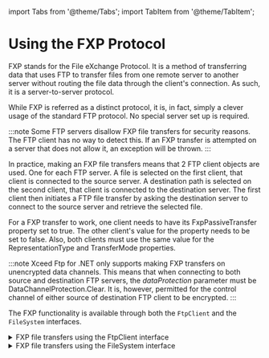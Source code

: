 import Tabs from '@theme/Tabs';
import TabItem from '@theme/TabItem';

# Using the FXP Protocol

FXP stands for the File eXchange Protocol. It is a method of transferring data that uses FTP to transfer files from one remote server to another server without routing the file data through the client's connection. As such, it is a server-to-server protocol.

While FXP is referred as a distinct protocol, it is, in fact, simply a clever usage of the standard FTP protocol. No special server set up is required.

:::note
Some FTP servers disallow FXP file transfers for security reasons. The FTP client has no way to detect this. If an FXP transfer is attempted on a server that does not allow it, an exception will be thrown.
:::

In practice, making an FXP file transfers means that 2 FTP client objects are used. One for each FTP server. A file is selected on the first client, that client is connected to the source server. A destination path is selected on the second client, that client is connected to the destination server. The first client then initiates a FTP file transfer by asking the destination server to connect to the source server and retrieve the selected file.

For a FXP transfer to work, one client needs to have its FxpPassiveTransfer property set to true. The other client's value for the property needs to be set to false. Also, both clients must use the same value for the RepresentationType and TransferMode properties.

:::note
Xceed Ftp for .NET only supports making FXP transfers on unencrypted data channels. This means that when connecting to both source and destination FTP servers, the *dataProtection* parameter must be DataChannelProtection.Clear. It is, however, permitted for the control channel of either source of destination FTP client to be encrypted.
:::

The FXP functionality is available through both the `FtpClient` and the `FileSystem` interfaces.

<details>
  <summary>FXP file transfers using the FtpClient interface</summary>

  FXP transfers are initiated with the static method FtpClient.FxpCopy(). Before the method is called, the context must be properly set up.

  **Step by step instructions**

  1. Because FtpClient.FxpCopy() is static, two independent FtpClient objects are needed. One client for the source file on the source server, another client for the destination file on the destination server.

  <Tabs>
    <TabItem value="csharp" label="C#" default>
      ```csharp
          // Create a FTP client to control our source server
          FtpClient sourceClient = new FtpClient();

          // Create a FTP client to control our destination server
          FtpClient destinationClient = new FtpClient();
      ```
    </TabItem>
    <TabItem value="vb.net" label="Visual Basic .NET">
      ```vb.NET      
          ' Create a FTP client to control our source server
          Dim sourceClient As New FtpClient()

          ' Create a FTP client to control our destination server
          Dim destinationClient As New FtpClient()
      ```
    </TabItem>
  </Tabs>

  2. Connect to each server using the needed credentials for each server.
  <Tabs>
    <TabItem value="csharp" label="C#" default>
      ```csharp
          // Connect to the source server
          sourceClient.Connect( "localhost", 21 );
          sourceClient.Login( "normal", "normal" );

          // Connect to the destination server
          destinationClient.Connect( "localhost", 23 );
          destinationClient.Login( "normal", "normal" );
      ```
    </TabItem>
    <TabItem value="vb.net" label="Visual Basic .NET">
      ```vb.NET      
          ' Connect to the source server
          sourceClient.Connect("localhost", 21)
          sourceClient.Login("normal", "normal")

          ' Connect to the destination server
          destinationClient.Connect("localhost", 23)
          destinationClient.Login("normal", "normal")
      ```
    </TabItem>
  </Tabs>

  3. Make sure the properties on each FtpClient are valid for FXP transfers.
  <Tabs>
    <TabItem value="csharp" label="C#" default>
      ```csharp
          /* For a FXP transfer, only one client can be setup for passive transfer.
            The FxpServer enumeration allows to select either the source or destination client
            as the one that will be setup as passive.
            
            A FxpServer value is supplied to FtpClient.FxpCopy() */
          FxpServer passiveServer = FxpServer.Source;

          /* For a FXP transfer, both clients must use the same representation type.
          The default values suit us fine here. */
          //sourceClient.RepresentationType = RepresentationType.Binary;
          //destinationClient.RepresentationType = RepresentationType.Binary;

          /* For a FXP transfer, both clients must use the same transfer mode.
          The default values suit us fine here. */
          //sourceClient.TransferMode = TransferMode.Stream;
          //destinationClient.TransferMode = TransferMode.Stream;
      ```
    </TabItem>
    <TabItem value="vb.net" label="Visual Basic .NET">
      ```vb.NET      
          '         For a FXP transfer, only one client can be setup for passive transfer.
          '           The FxpServer enumeration allows to select either the source or destination client
          '           as the one that will be setup as passive.
          '          
          '           A FxpServer value is supplied to FtpClient.FxpCopy() 
                  Dim passiveServer As FxpServer = FxpServer.Source

          '         For a FXP transfer, both clients must use the same representation type.
          '         The default values suit us fine here. 
                  'sourceClient.RepresentationType = RepresentationType.Binary;
                  'destinationClient.RepresentationType = RepresentationType.Binary;

          '         For a FXP transfer, both clients must use the same transfer mode.
          '         The default values suit us fine here. 
                  'sourceClient.TransferMode = TransferMode.Stream;
                  'destinationClient.TransferMode = TransferMode.Stream;
      ```
    </TabItem>
  </Tabs>

  4. Select source and destination files and call FtpClient.FxpCopy().
  <Tabs>
    <TabItem value="csharp" label="C#" default>
      ```csharp
          // Change the current folder on the source server to get to the file we want
          sourceClient.ChangeCurrentFolder( "normal1" );

          // Copy a file from the source server's current folder to the destination server giving the file a specific name
          FtpClient.FxpCopy( sourceClient, "tvDebug.log", destinationClient, "FxpCopy.xml", passiveServer );
      ```
    </TabItem>
    <TabItem value="vb.net" label="Visual Basic .NET">
      ```vb.NET      
          ' Change the current folder on the source server to get to the file we want
          sourceClient.ChangeCurrentFolder("normal1")

          ' Copy a file from the source server's current folder to the destination server giving the file a specific name
          FtpClient.FxpCopy(sourceClient, "tvDebug.log", destinationClient, "FxpCopy.xml", passiveServer)
      ```
    </TabItem>
  </Tabs>

**Putting it all together**

<Tabs>
    <TabItem value="csharp" label="C#" default>
      ```csharp
          // Create a FTP client to control our source server
          FtpClient sourceClient = new FtpClient();

          // Create a FTP client to control our destination server
          FtpClient destinationClient = new FtpClient();

          try
          {
            // Connect to the source server
            sourceClient.Connect( "localhost", 21 );

            /* FXP transfers cannot be performed over encrypted data channels. While it is ok
            to encrypt the control channel, the data channel must remain clear. The DataChannelProtection.Clear
            value ensures that. */
            //sourceClient.Authenticate( AuthenticationMethod.Tls, VerificationFlags.None, null, DataChannelProtection.Clear );
            
            // Login to the source server
            sourceClient.Login( "normal", "normal" );

            // Connect to the destination server
            destinationClient.CertificateReceived += delegate( object sender, CertificateReceivedEventArgs e )
            {
              e.Action = VerificationAction.Accept;
            };

            destinationClient.Connect( "localhost", 10021 );

            /* FXP transfers cannot be performed over encrypted data channels. While it is ok
            to encrypt the control channel, the data channel must remain clear. The DataChannelProtection.Clear
            value ensures that. */
            //destinationClient.Authenticate( AuthenticationMethod.Ssl, VerificationFlags.None, null, DataChannelProtection.Clear );
            
            // Login to the destination server
            destinationClient.Login( "normal", "normal" );

            /* For a FXP transfer, only one client can be setup for passive transfer.
              The FxpServer enumeration allows to select either the source or destination client
              as the one that will be setup as passive.
              
              A FxpServer value is supplied to FtpClient.FxpCopy() */
            FxpServer passiveServer = FxpServer.Source;

            // Change the current folder on the source server to get to the file we want
            sourceClient.ChangeCurrentFolder( "normal1" );

            // Copy a file from the source server's current folder to the destination server giving the file a specific name
            FtpClient.FxpCopy( sourceClient, "tvDebug.log", destinationClient, "FxpCopy.xml", passiveServer );

            // Copy a file from a specific path on the source server to the destination server using the same name
            FtpClient.FxpCopy( sourceClient, "/SftpFolder5/Folder2/ntprint.inf", destinationClient, "ntprint.inf", passiveServer );

            // Copy a file from a specific path on the source server to a specific folder relative to the current folder on the destination server
            FtpClient.FxpCopy( sourceClient, "/SftpFolder5/Folder2/ntprint.inf", destinationClient, "Folder2/ntprint.inf", passiveServer );
          }
          finally
          {
            if( sourceClient.Connected )
              sourceClient.Disconnect();

            if( destinationClient.Connected )
              destinationClient.Disconnect();
          }
      ```
    </TabItem>
    <TabItem value="vb.net" label="Visual Basic .NET">
      ```vb.NET      
          ' Create a FTP client to control our source server
          Dim sourceClient As New FtpClient()

          ' Create a FTP client to control our destination server
          Dim destinationClient As New FtpClient()

          Try
            ' Connect to the source server
            sourceClient.Connect("localhost", 21)

    '         FXP transfers cannot be performed over encrypted data channels. While it is ok
    '         to encrypt the control channel, the data channel must remain clear. The DataChannelProtection.Clear
    '         value ensures that. 
            'sourceClient.Authenticate( AuthenticationMethod.Tls, VerificationFlags.None, null, DataChannelProtection.Clear );

            ' Login to the source server
            sourceClient.Login("normal", "normal")

            ' Connect to the destination server
            AddHandler destinationClient.CertificateReceived, AddressOf AnonymousMethod1

            destinationClient.Connect("localhost", 10021)

    '         FXP transfers cannot be performed over encrypted data channels. While it is ok
    '         to encrypt the control channel, the data channel must remain clear. The DataChannelProtection.Clear
    '         value ensures that. 
            'destinationClient.Authenticate( AuthenticationMethod.Ssl, VerificationFlags.None, null, DataChannelProtection.Clear );

            ' Login to the destination server
            destinationClient.Login("normal", "normal")

    '         For a FXP transfer, only one client can be setup for passive transfer.
    '           The FxpServer enumeration allows to select either the source or destination client
    '           as the one that will be setup as passive.
    '          
    '           A FxpServer value is supplied to FtpClient.FxpCopy() 
            Dim passiveServer As FxpServer = FxpServer.Source

            ' Change the current folder on the source server to get to the file we want
            sourceClient.ChangeCurrentFolder("normal1")

            ' Copy a file from the source server's current folder to the destination server giving the file a specific name
            FtpClient.FxpCopy(sourceClient, "tvDebug.log", destinationClient, "FxpCopy.xml", passiveServer)

            ' Copy a file from a specific path on the source server to the destination server using the same name
            FtpClient.FxpCopy(sourceClient, "/SftpFolder5/Folder2/ntprint.inf", destinationClient, "ntprint.inf", passiveServer)

            ' Copy a file from a specific path on the source server to a specific folder relative to the current folder on the destination server
            FtpClient.FxpCopy(sourceClient, "/SftpFolder5/Folder2/ntprint.inf", destinationClient, "Folder2/ntprint.inf", passiveServer)
          Finally
            If sourceClient.Connected Then
              sourceClient.Disconnect()
            End If

            If destinationClient.Connected Then
              destinationClient.Disconnect()
            End If
          End Try
      ```
    </TabItem>
  </Tabs>

</details>

<details>
  <summary>FXP file transfers using the FileSystem interface</summary>

  With the FileSystem interface, FXP transfers are initiated automatically when the context of a call to Copy() meets the requirements for a FXP transfer. Because of this, FXP transfers are disabled by default so that behavior from previous versions is preserved and that you retain control over when FXP transfers are made.

  If the context of a transfer doesn't meet requirements or FXP transfers are disabled, a standard FTP transfer is performed. No error message or event is triggered by the decision. The process is automatic.

  FXP transfer permissions are controlled by values of the `FxpTransferPolicy Enumeration` in the `FtpConnection.FxpTransferPolicy` Property. Then the context for the transfer is set up and the transfer is initiated with a normal call to `CopyTo()`.

  **Step by step instructions**

  1. Two independent FtpConnection objects are needed. One connection for the source file on the source server, another connection for the destination file on the destination server.

  <Tabs>
    <TabItem value="csharp" label="C#" default>
      ```csharp
          // Connect to the source server
          FtpConnection sourceClient = new FtpConnection( "localhost", 21, "normal", "normal" );

          // Connect to the destination server
          FtpConnection destinationClient = new FtpConnection( "localhost", 23, "normal", "normal" );
      ```
    </TabItem>
    <TabItem value="vb.net" label="Visual Basic .NET">
      ```vb.NET      
          ' Connect to the source server
          Dim sourceClient As New FtpConnection("localhost", 21, "normal", "normal")

          ' Connect to the destination server
          Dim destinationClient As New FtpConnection("localhost", 23, "normal", "normal")
      ```
    </TabItem>
  </Tabs>

  2. Make sure FXP is enabled on each FtpConnection and that the properties are valid for FXP transfers.

  <Tabs>
    <TabItem value="csharp" label="C#" default>
      ```csharp
          /* By default, the FXP transfer policy is to not allow any FXP transfers. */

          // Enable FXP uploads on the source client
          sourceClient.FxpTransferPolicy = FxpTransferPolicy.AcceptOutgoingTransfers;

          // Enable FXP downloads on the destination client
          destinationClient.FxpTransferPolicy = FxpTransferPolicy.AcceptIncomingTransfers;

          /* For a FXP transfer, only one client can have the FxpPassiveTransfer property set to true.
            The default value for the property is true. So we need to set the property to false
            on one of the two clients. */
          destinationClient.FxpPassiveTransfer = false;

          /* For a FXP transfer, both clients must use the same transfer mode.
          The default values suit us fine here. */
          //sourceClient.TransferMode = TransferMode.Stream;
          //destinationClient.TransferMode = TransferMode.Stream;
      ```
    </TabItem>
    <TabItem value="vb.net" label="Visual Basic .NET">
      ```vb.NET      
              ' By default, the FXP transfer policy is to not allow any FXP transfers. 

              ' Enable FXP uploads on the source client
              sourceClient.FxpTransferPolicy = FxpTransferPolicy.AcceptOutgoingTransfers

              ' Enable FXP downloads on the destination client
              destinationClient.FxpTransferPolicy = FxpTransferPolicy.AcceptIncomingTransfers

        '       For a FXP transfer, only one client can have the FxpPassiveTransfer property set to true.
        '        The default value for the property is true. So we need to set the property to false
        '        on one of the two clients. 
              destinationClient.FxpPassiveTransfer = False

        '       For a FXP transfer, both clients must use the same transfer mode.
        '       The default values suit us fine here. 
              'sourceClient.TransferMode = TransferMode.Stream;
              'destinationClient.TransferMode = TransferMode.Stream;
      ```
    </TabItem>
  </Tabs>

  3. Select source and destination files and call CopyTo().
  <Tabs>
    <TabItem value="csharp" label="C#" default>
      ```csharp
          AbstractFolder sourceFolder;
          AbstractFile sourceFile, destinationFile;

          // Copy a file from the source server to the destination server giving the file a specific name
          sourceFolder = new FtpFolder( sourceClient, "normal1" );
          sourceFile = sourceFolder.GetFile( "tvDebug.log" );
          destinationFile = new FtpFile( destinationClient, "FxpCopy.xml" );

          /* There is no special method to perform FXP transfers. CopyTo() examines the context
            of the transfer. If it involves FTP files at both source and destination on two different
            servers, the FXP transfer policy and other parameters are valid for FXP, it will be
            initiated. If not, a standard file transfer will be made. */

          sourceFile.CopyTo( destinationFile, true );
      ```
    </TabItem>
    <TabItem value="vb.net" label="Visual Basic .NET">
      ```vb.NET      
              Dim sourceFolder As AbstractFolder
              Dim sourceFile, destinationFile As AbstractFile

              ' Copy a file from the source server to the destination server giving the file a specific name
              sourceFolder = New FtpFolder(sourceClient, "normal1")
              sourceFile = sourceFolder.GetFile("tvDebug.log")
              destinationFile = New FtpFile(destinationClient, "FxpCopy.xml")

        '       There is no special method to perform FXP transfers. CopyTo() examines the context
        '        of the transfer. If it involves FTP files at both source and destination on two different
        '        servers, the FXP transfer policy and other parameters are valid for FXP, it will be
        '        initiated. If not, a standard file transfer will be made. 

              sourceFile.CopyTo(destinationFile, True)
      ```
    </TabItem>
  </Tabs>

  **Putting it all together**
  <Tabs>
    <TabItem value="csharp" label="C#" default>
      ```csharp
          // Connect to the source server
          using( FtpConnection sourceClient = new FtpConnection( "localhost", 21, "normal", "normal" ) )
          {
            sourceClient.TraceWriter = new StreamWriter( @"sourceClient.log", false );

            // Connect to the destination server
            using( FtpConnection destinationClient = new FtpConnection( "localhost", 23, "normal", "normal" ) )
            {
              /* For a FXP transfer, only one client can have the FxpPassiveTransfer property set to true.
              The default value for the property is true. So we need to set the property to false
              on one of the two clients. */
              destinationClient.FxpPassiveTransfer = false;

              /* By default, the FXP transfer policy is to not allow any FXP transfers. */

              // Enable FXP uploads on the source client
              sourceClient.FxpTransferPolicy = FxpTransferPolicy.AcceptOutgoingTransfers;

              // Enable FXP downloads on the destination client
              destinationClient.FxpTransferPolicy = FxpTransferPolicy.AcceptIncomingTransfers;

              AbstractFolder sourceFolder, destinationFolder;
              AbstractFile sourceFile, destinationFile;

              // Copy a file from the source server to the destination server giving the file a specific name
              sourceFolder = new FtpFolder( sourceClient, "normal1" );
              sourceFile = sourceFolder.GetFile( "tvDebug.log" );
              destinationFile = new FtpFile( destinationClient, "FxpCopy.xml" );
              
              /* There is no special method to perform FXP transfers. CopyTo() examines the context
              of the transfer. If it involves FTP files at both source and destination on two different
              servers, the FXP transfer policy and other parameters are valid for FXP, it will be
              initiated. If not, a standard file transfer will be made. */
              
              sourceFile.CopyTo( destinationFile, true );

              // Copy a file from a specific path on the source server to the destination server using the same name
              sourceFile = new FtpFile( sourceClient, @"\SftpFolder5\Folder2\ntprint.inf" );
              destinationFolder = new FtpFolder( destinationClient );
              sourceFile.CopyTo( destinationFolder, true );

              // Copy a file from a specific path on the source server to a specific folder relative to the home folder on the destination server
              sourceFile = new FtpFile( sourceClient, @"\SftpFolder5\Folder2\ntprint.inf" );
              destinationFolder = new FtpFolder( destinationClient, "Folder2" );
              sourceFile.CopyTo( destinationFolder, true );
            }
          }
      ```
    </TabItem>
    <TabItem value="vb.net" label="Visual Basic .NET">
      ```vb.NET      
              ' Connect to the source server
              Using sourceClient As New FtpConnection("localhost", 21, "normal", "normal")
                sourceClient.TraceWriter = New StreamWriter("sourceClient.log", False)

                ' Connect to the destination server
                Using destinationClient As New FtpConnection("localhost", 23, "normal", "normal")
        '           For a FXP transfer, only one client can have the FxpPassiveTransfer property set to true.
        '           The default value for the property is true. So we need to set the property to false
        '           on one of the two clients. 
                  destinationClient.FxpPassiveTransfer = False

                  ' By default, the FXP transfer policy is to not allow any FXP transfers. 

                  ' Enable FXP uploads on the source client
                  sourceClient.FxpTransferPolicy = FxpTransferPolicy.AcceptOutgoingTransfers

                  ' Enable FXP downloads on the destination client
                  destinationClient.FxpTransferPolicy = FxpTransferPolicy.AcceptIncomingTransfers

                  Dim sourceFolder, destinationFolder As AbstractFolder
                  Dim sourceFile, destinationFile As AbstractFile

                  ' Copy a file from the source server to the destination server giving the file a specific name
                  sourceFolder = New FtpFolder(sourceClient, "normal1")
                  sourceFile = sourceFolder.GetFile("tvDebug.log")
                  destinationFile = New FtpFile(destinationClient, "FxpCopy.xml")

        '           There is no special method to perform FXP transfers. CopyTo() examines the context
        '           of the transfer. If it involves FTP files at both source and destination on two different
        '           servers, the FXP transfer policy and other parameters are valid for FXP, it will be
        '           initiated. If not, a standard file transfer will be made. 

                  sourceFile.CopyTo(destinationFile, True)

                  ' Copy a file from a specific path on the source server to the destination server using the same name
                  sourceFile = New FtpFile(sourceClient, "\SftpFolder5\Folder2\ntprint.inf")
                  destinationFolder = New FtpFolder(destinationClient)
                  sourceFile.CopyTo(destinationFolder, True)

                  ' Copy a file from a specific path on the source server to a specific folder relative to the home folder on the destination server
                  sourceFile = New FtpFile(sourceClient, "\SftpFolder5\Folder2\ntprint.inf")
                  destinationFolder = New FtpFolder(destinationClient, "Folder2")
                  sourceFile.CopyTo(destinationFolder, True)
                End Using
              End Using
      ```
    </TabItem>
  </Tabs>

</details>